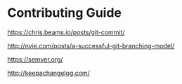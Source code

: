 # Contributing Guide

https://chris.beams.io/posts/git-commit/

http://nvie.com/posts/a-successful-git-branching-model/

https://semver.org/

http://keepachangelog.com/
